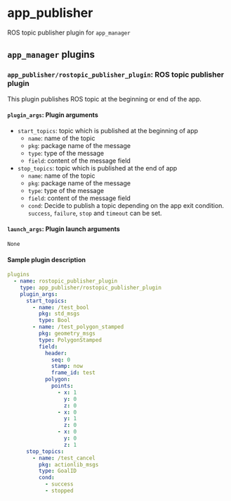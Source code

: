 # app_publisher

ROS topic publisher plugin for `app_manager`

## `app_manager` plugins

### `app_publisher/rostopic_publisher_plugin`: ROS topic publisher plugin

This plugin publishes ROS topic at the beginning or end of the app.

#### `plugin_args`: Plugin arguments

- `start_topics`: topic which is published at the beginning of app
  - `name`: name of the topic
  - `pkg`: package name of the message
  - `type`: type of the message
  - `field`: content of the message field
- `stop_topics`: topic which is published at the end of app
  - `name`: name of the topic
  - `pkg`: package name of the message
  - `type`: type of the message
  - `field`: content of the message field
  - `cond`: Decide to publish a topic depending on the app exit condition. `success`, `failure`, `stop` and `timeout` can be set.

#### `launch_args`: Plugin launch arguments

`None`

#### Sample plugin description

```yaml
plugins
  - name: rostopic_publisher_plugin
    type: app_publisher/rostopic_publisher_plugin
    plugin_args:
      start_topics:
        - name: /test_bool
          pkg: std_msgs
          type: Bool
        - name: /test_polygon_stamped
          pkg: geometry_msgs
          type: PolygonStamped
          field:
            header:
              seq: 0
              stamp: now
              frame_id: test
            polygon:
              points:
                - x: 1
                  y: 0
                  z: 0
                - x: 0
                  y: 1
                  z: 0
                - x: 0
                  y: 0
                  z: 1
      stop_topics:
        - name: /test_cancel
          pkg: actionlib_msgs
          type: GoalID
          cond:
            - success
            - stopped
```
